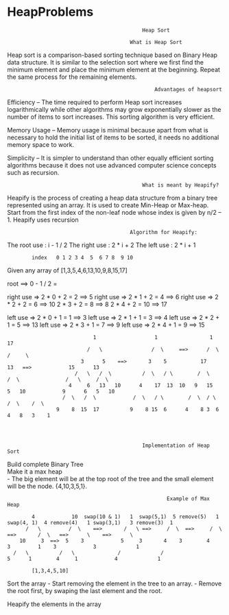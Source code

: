 # HeapProblems
                                                Heap Sort

                                            What is Heap Sort
Heap sort is a comparison-based sorting technique based on Binary Heap data structure. It is similar to the selection sort where we first find the minimum element and place the minimum element at the beginning. Repeat the same process for the remaining elements.


                                                    Advantages of heapsort
Efficiency –  The time required to perform Heap sort increases logarithmically while other algorithms may grow exponentially slower as the number of items to sort increases. This sorting algorithm is very efficient.

Memory Usage – Memory usage is minimal because apart from what is necessary to hold the initial list of items to be sorted, it needs no additional memory space to work.

Simplicity –  It is simpler to understand than other equally efficient sorting algorithms because it does not use advanced computer science concepts such as recursion.

                                                What is meant by Heapify? 
Heapify is the process of creating a heap data structure from a binary tree represented using an array. It is used to create Min-Heap or Max-heap. Start from the first index of the non-leaf node whose index is given by n/2 – 1. Heapify uses recursion

                                            Algorithm for Heapify:
The root use : i - 1 / 2
The right use : 2 * i + 2
The left use : 2 * i + 1

            index   0 1 2 3 4  5  6 7 8  9 10
Given any array of [1,3,5,4,6,13,10,9,8,15,17]

root ==> 0 - 1 / 2 = 

right use => 2 * 0 + 2 = 2 ==> 5
right use => 2 * 1 + 2 = 4 ==> 6
right use => 2 * 2 + 2 = 6 ==> 10
             2 * 3 + 2 = 8 ==> 8 
             2 * 4 + 2 = 10 ==> 17

left use => 2 * 0 + 1 = 1 ==> 3
left use => 2 * 1 + 1 = 3 ==> 4
left use => 2 * 2 + 1 = 5 ==> 13
left use => 2 * 3 + 1 = 7 ==> 9
left use => 2 * 4 + 1 = 9 ==> 15

                                1                   1                 1                             17
                              /   \                /  \     ==>      /  \                        /     \
                            3      5    ==>       3    5           17      13   ==>            15      13 
                          /   \   /  \          /  \   / \        /  \    /  \               /   \     /  \
                        4     6   13   10      4    17  13  10   9   15   5   10            9      6   5   10
                      /  \   /  \            /  \   / \        /  \  / \                  /  \    /  \ 
                    9    8  15  17          9    8 15  6      4    8 3  6                4   8   3    1

                                                


                                                Implementation of Heap Sort
Build complete Binary Tree  
Make it a max heap  
    - The big element will be at the top root of the tree and the small element will be the node. {4,10,3,5,1}.
                                
                                                        Example of Max Heap

            4            10  swap(10 & 1)   1  swap(5,1)  5 remove(5)   1 swap(4, 1)  4 remove(4)   1 swap(3,1)   3 remove(3)  1
          /   \         /  \    ==>       /   \ ==>     /  \  ==>     /  \ ==>       /  \   ==>      \    ==>      \
        10     3  ==>  5    3            5     3       4    3        4    3         1    3            3             1
      /   \          /   \              /             /   
    5      1        4     1            4             1

            [1,3,4,5,10]            
Sort the array
    - Start removing the element in the tree to an array.
    - Remove the root first, by swaping the last element and the root.
    
Heapify the elements in the array
